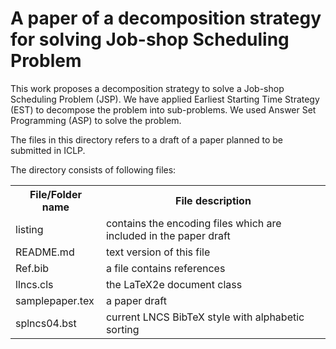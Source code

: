 # A paper of a decomposition strategy for solving Job-shop Scheduling Problem 

This work proposes a decomposition strategy to solve a Job-shop Scheduling Problem (JSP). We have applied Earliest Starting Time Strategy (EST) to decompose the problem into sub-problems. We used Answer Set Programming (ASP) to solve the problem. 

The files in this directory refers to a draft of a paper planned to be submitted in ICLP. 

The directory consists of following files: 


<table>
<tr><th>File/Folder name</th><th>File description</th></tr>
<tr><td>listing</td><td>contains the encoding files which are included in the paper draft</td></tr>
<tr><td>README.md</td><td>text version of this file</td></tr>
<tr><td>Ref.bib</td><td>a file contains references</td></tr>
<tr><td>llncs.cls</td><td>the LaTeX2e document class</td></tr>
<tr><td>samplepaper.tex</td><td>a paper draft</td></tr>
<tr><td>splncs04.bst</td><td>current LNCS BibTeX style with alphabetic sorting</td></tr>
</table>